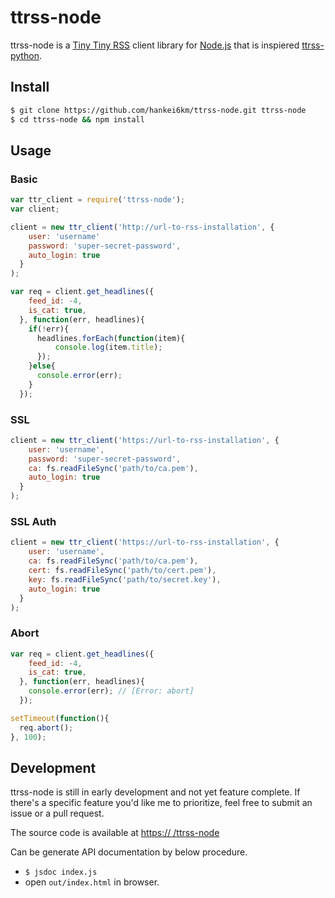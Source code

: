 # ttrss-node

ttrss-node is a [Tiny Tiny RSS](http://tt-rss.org/) client library
for [Node.js](https://nodejs.org/)
that is inspiered [ttrss-python](https://github.com/Vassius/ttrss-python).

## Install

```bash
$ git clone https://github.com/hankei6km/ttrss-node.git ttrss-node
$ cd ttrss-node && npm install
```

## Usage

### Basic

```Javascript
var ttr_client = require('ttrss-node');
var client;

client = new ttr_client('http://url-to-rss-installation', {
    user: 'username'
    password: 'super-secret-password',
    auto_login: true
  }
);

var req = client.get_headlines({
    feed_id: -4,
    is_cat: true,
  }, function(err, headlines){
    if(!err){
      headlines.forEach(function(item){
          console.log(item.title);
      });
    }else{
      console.error(err);
    }
  });
```

### SSL

```Javascript
client = new ttr_client('https://url-to-rss-installation', {
    user: 'username',
    password: 'super-secret-password',
    ca: fs.readFileSync('path/to/ca.pem'),
    auto_login: true
  }
);
```

### SSL Auth

```Javascript
client = new ttr_client('https://url-to-rss-installation', {
    user: 'username',
    ca: fs.readFileSync('path/to/ca.pem'),
    cert: fs.readFileSync('path/to/cert.pem'),
    key: fs.readFileSync('path/to/secret.key'),
    auto_login: true
  }
);
```

### Abort

```Javascript
var req = client.get_headlines({
    feed_id: -4,
    is_cat: true,
  }, function(err, headlines){
    console.error(err); // [Error: abort]
  });

setTimeout(function(){
  req.abort();
}, 100);
```


## Development

ttrss-node is still in early development and not yet feature complete.
If there's a specific feature you'd like me to prioritize,
feel free to submit an issue or a pull request.

The source code is available at
[https:// /ttrss-node](https://github.com/hankei6km/ttrss-node.git)

Can be generate API documentation by below procedure.

* `$ jsdoc index.js`
* open `out/index.html` in browser.
